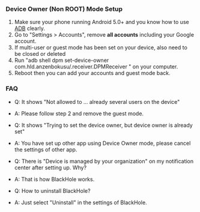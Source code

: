 ### Device Owner (Non ROOT) Mode Setup

1. Make sure your phone running Android  5.0+ and you know how to use [ADB](https://www.xda-developers.com/install-adb-windows-macos-linux/) clearly.
2. Go to "Settings > Accounts", remove **all accounts** including your Google account.
3. If multi-user or guest mode has been set on your device, also need to be closed or deleted
4. Run "adb shell dpm set-device-owner com.hld.anzenbokusu/.receiver.DPMReceiver " on your computer.
5. Reboot then you can add your accounts and guest mode back.

### FAQ

- Q: It shows "Not allowed to ... already several users on the device"
- A: Please follow step 2 and remove the guest mode.

- Q: It shows "Trying to set the device owner, but device owner is already set"
- A: You have set up other app using Device Owner mode, please cancel the settings of other app.

- Q: There is "Device is managed by your organization" on my notification center after setting up. Why?
- A: That is how BlackHole works.

- Q: How to uninstall BlackHole?
- A: Just select "Uninstall" in the settings of BlackHole.


